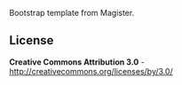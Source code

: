 
Bootstrap template from Magister.

License
-------
**Creative Commons Attribution 3.0** - http://creativecommons.org/licenses/by/3.0/

